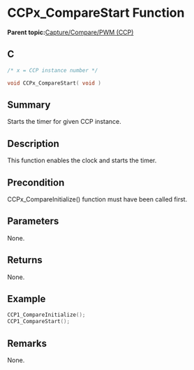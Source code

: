 # CCPx\_CompareStart Function

**Parent topic:**[Capture/Compare/PWM \(CCP\)](GUID-615BEA57-7216-4351-87D8-94C8B0BF6E7D.md)

## C

```c
/* x = CCP instance number */

void CCPx_CompareStart( void )
```

## Summary

Starts the timer for given CCP instance.

## Description

This function enables the clock and starts the timer.

## Precondition

CCPx\_CompareInitialize\(\) function must have been called first.

## Parameters

None.

## Returns

None.

## Example

```c
CCP1_CompareInitialize();
CCP1_CompareStart();
```

## Remarks

None.


